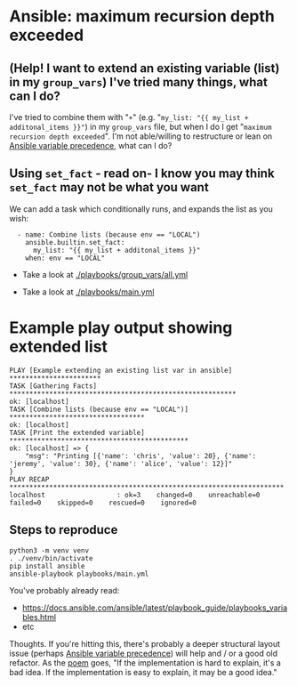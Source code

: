 # Ansible: maximum recursion depth exceeded

## (Help! I want to extend an existing variable (list) in my `group_vars`) I've tried many things, what can I do?

I've tried to combine them with "`+`" (e.g. "`my_list: "{{ my_list + additonal_items }}"`) in my `group_vars` file, but when I do I get "`maximum recursion depth exceeded`". I'm not able/willing to restructure or lean on [Ansible variable precedence](https://gist.github.com/ekreutz/301c3d38a50abbaad38e638d8361a89e), what can I do?

## Using `set_fact` - read on- I know you may think `set_fact` may not be what you want

We can add a task which conditionally runs, and expands the list as you wish:

```
  - name: Combine lists (because env == "LOCAL")
    ansible.builtin.set_fact:
      my_list: "{{ my_list + additonal_items }}"
    when: env == "LOCAL"
```

- Take a look at [./playbooks/group_vars/all.yml](./playbooks/group_vars/all.yml)

- Take a look at [./playbooks/main.yml](./playbooks/main.yml)

# Example play output showing extended list

```
PLAY [Example extending an existing list var in ansible] ***********************
TASK [Gathering Facts] *********************************************************
ok: [localhost]
TASK [Combine lists (because env == "LOCAL")] **********************************
ok: [localhost]
TASK [Print the extended variable] *********************************************
ok: [localhost] => {
    "msg": "Printing [{'name': 'chris', 'value': 20}, {'name': 'jeremy', 'value': 30}, {'name': 'alice', 'value': 12}]"
}
PLAY RECAP *********************************************************************
localhost                  : ok=3    changed=0    unreachable=0    failed=0    skipped=0    rescued=0    ignored=0  
```

## Steps to reproduce
```
python3 -m venv venv
. ./venv/bin/activate
pip install ansible
ansible-playbook playbooks/main.yml
```


You've probably already read:

- https://docs.ansible.com/ansible/latest/playbook_guide/playbooks_variables.html
- etc

Thoughts. If you're hitting this, there's probably a deeper structural layout issue (perhaps [Ansible variable precedence](https://gist.github.com/ekreutz/301c3d38a50abbaad38e638d8361a89e)) will help and / or a good old refactor. As the [poem](https://peps.python.org/pep-0020/) goes, "If the implementation is hard to explain, it's a bad idea. If the implementation is easy to explain, it may be a good idea." 